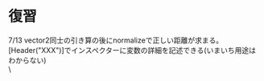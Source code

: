 # 復習

7/13 vector2同士の引き算の後にnormalizeで正しい距離が求まる。\
[Header("XXX")]でインスペクターに変数の詳細を記述できる(いまいち用途はわからない)\
\

